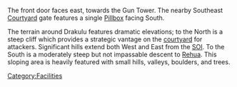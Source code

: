 The front door faces east, towards the Gun Tower. The nearby Southeast
[Courtyard](Courtyard.md) gate features a single
[Pillbox](Pillbox.md) facing South.

The terrain around Drakulu features dramatic elevations; to the North is
a steep cliff which provides a strategic vantage on the
[courtyard](courtyard.md) for attackers. Significant hills
extend both West and East from the [SOI](Sphere_of_Influence.md). To the South
is a moderately steep but not impassable descent to
[Rehua](Rehua.md). This sloping area is heavily featured with
small hills, valleys, boulders, and trees.

[Category:Facilities](Category:Facilities.md)
